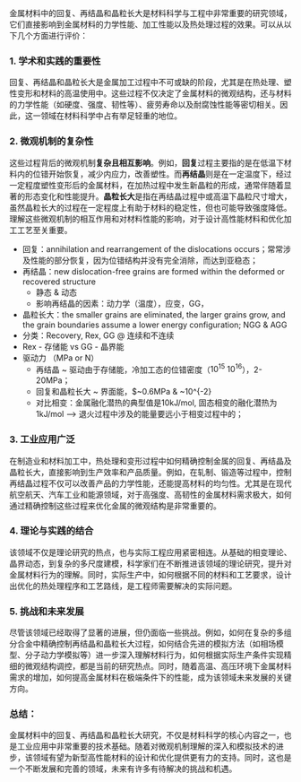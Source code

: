 金属材料中的回复、再结晶和晶粒长大是材料科学与工程中非常重要的研究领域，它们直接影响到金属材料的力学性能、加工性能以及热处理过程的效果。可以从以下几个方面进行评价：

### 1. **学术和实践的重要性**
   回复、再结晶和晶粒长大是金属加工过程中不可或缺的阶段，尤其是在热处理、塑性变形和材料的高温使用中。这些过程不仅决定了金属材料的微观结构，还与材料的力学性能（如硬度、强度、韧性等）、疲劳寿命以及耐腐蚀性能等密切相关。因此，这一领域在材料科学中占有举足轻重的地位。

### 2. **微观机制的复杂性**
   这些过程背后的微观机制**复杂且相互影响**。例如，**回复**过程主要指的是在低温下材料内的位错开始恢复，减少内应力，改善塑性。而**再结晶**则是在一定温度下，经过一定程度塑性变形后的金属材料，在加热过程中发生新晶粒的形成，通常伴随着显著的形态变化和性能提升。**晶粒长大**是指在再结晶过程中或高温下晶粒尺寸增大，虽然晶粒长大的过程在一定程度上有助于材料的稳定性，但也可能导致强度降低。理解这些微观机制的相互作用和对材料性能的影响，对于设计高性能材料和优化加工工艺至关重要。

   - 回复：annihilation and rearrangement of the dislocations occurs；常常涉及性能的部分恢复，因为位错结构并没有完全消除，而达到亚稳态；
   - 再结晶：new dislocation-free grains are formed within the deformed or recovered structure
     - 静态 & 动态
     - 影响再结晶的因素：动力学（温度），应变，GG，
   - 晶粒长大：the smaller grains are eliminated, the larger grains grow, and the grain boundaries assume a lower energy configuration; NGG & AGG
   - 分类：Recovery, Rex, GG @ 连续和不连续
   -  Rex - 存储能 vs GG - 晶界能
   -  驱动力 （MPa or N）
      -  再结晶 ~ 驱动由于存储能，冷加工态的位错密度（$10^{15} ~ 10^{16}$），2-20MPa；
      -  回复和晶粒长大 ~ 界面能，$~0.6MPa & ~10^{-2}
      -  对比相变：金属融化潜热的典型值是10kJ/mol, 固态相变的融化潜热为1kJ/mol --> 退火过程中涉及的能量要远小于相变过程中的；

### 3. **工业应用广泛**
   在制造业和材料加工中，热处理和变形过程中如何精确控制金属的回复、再结晶及晶粒长大，直接影响到生产效率和产品质量。例如，在轧制、锻造等过程中，控制再结晶过程不仅可以改善产品的力学性能，还能提高材料的均匀性。尤其是在现代航空航天、汽车工业和能源领域，对于高强度、高韧性的金属材料需求极大，如何通过精确控制这些过程来优化金属的微观结构是非常重要的。

### 4. **理论与实践的结合**
   该领域不仅是理论研究的热点，也与实际工程应用紧密相连。从基础的相变理论、晶界动态，到复杂的多尺度建模，科学家们在不断推进该领域的理论研究，提升对金属材料行为的理解。同时，实际生产中，如何根据不同的材料和工艺要求，设计出优化的热处理程序和工艺路线，是工程师需要解决的实际问题。

### 5. **挑战和未来发展**
   尽管该领域已经取得了显著的进展，但仍面临一些挑战。例如，如何在复杂的多组分合金中精确控制再结晶和晶粒长大过程，如何结合先进的模拟方法（如相场模型、分子动力学模拟等）进一步深入理解材料行为，如何根据实际生产条件实现精细的微观结构调控，都是当前的研究热点。同时，随着高温、高压环境下金属材料需求的增加，如何提高金属材料在极端条件下的性能，成为该领域未来发展的关键方向。

### 总结：
金属材料中的回复、再结晶和晶粒长大研究，不仅是材料科学的核心内容之一，也是工业应用中非常重要的技术基础。随着对微观机制理解的深入和模拟技术的进步，该领域有望为新型高性能材料的设计和优化提供更有力的支持。同时，这也是一个不断发展和完善的领域，未来有许多有待解决的挑战和机遇。